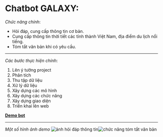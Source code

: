 # Chatbot GALAXY:
_Chức năng chính_: 
* Hỏi đáp, cung cấp thông tin cơ bản.
* Cung cấp thông tin thời tiết các tỉnh thành Việt Nam, địa điểm du lịch nổi tiếng.
* Tóm tắt văn bản khi có yêu cầu.

***

_Các bước thực hiện chính_:
1. Lên ý tưởng project
2. Phân tích
3. Thu tập dữ liệu
4. Xử lý dữ liệu
5. Xây dựng các mô hình
6. Xây dựng các chức năng
7. Xây dựng giao diện
8. Triển khai lên web

**[Demo bot](https://chatbot-galaxy-phamkhai.streamlit.app/)**
***
_Một số hình ảnh demo_
![ảnh hỏi đáp thông tin](https://github.com/phamkhai108/chatbot-galaxy/blob/main/imgs/image1.png)![chức năng tóm tắt văn bản](https://github.com/phamkhai108/chatbot-galaxy/blob/main/imgs/image4.png)
